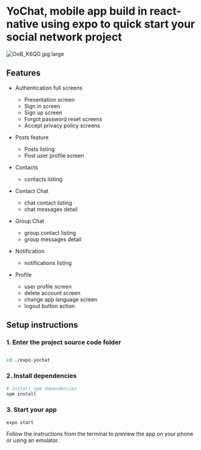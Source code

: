 
# YoChat, mobile app build in react-native using expo to quick start your social network project 

![OoB_K6QG jpg large](https://user-images.githubusercontent.com/52464453/129604764-550271c3-aa70-4b4e-9dac-b9cbc8489ff8.jpeg)

## Features

- Authentication full screens
  - Presentation screen
  - Sign in screen
  - Sign up screen
  - Forgot password reset screens
  - Accept privacy policy screens
- Posts feature
  - Posts listing
  - Post user profile screen

- Contacts
  - contacts listing

- Contact Chat
  - chat contact listing
  - chat messages detail
  
- Group Chat
  - group contact listing
  - group messages detail

- Notification
  - notifications listing

- Profile
  - user profile screen
  - delete account screen
  - change app language screen
  - logout button action


## Setup instructions

### 1.  Enter the project source code folder

```sh

cd ./expo-yochat
```

### 2. Install dependencies

```sh
# Install npm dependencies
npm install

```
### 3. Start your app

```
expo start
```

Follow the instructions from the terminal to preview the app on your phone or using an emulator.
